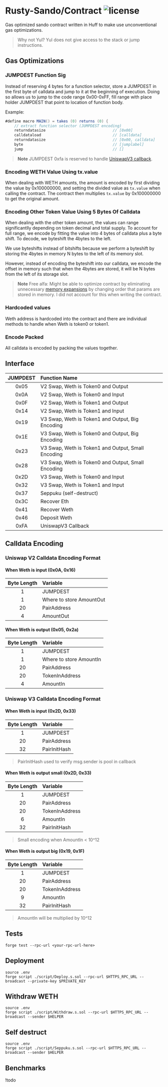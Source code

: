 # Rusty-Sando/Contract ![license](https://img.shields.io/badge/License-MIT-green.svg?label=license)

Gas optimized sando contract written in Huff to make use unconventional gas optimizations. 

> Why not Yul? Yul does not give access to the stack or jump instructions. 

## Gas Optimizations

### JUMPDEST Function Sig
Instead of reserving 4 bytes for a function selector, store a JUMPDEST in the first byte of calldata and jump to it at the beginning of execution. Doing so allows us to jump to the code range 0x00-0xFF, fill range with place holder JUMPDEST that point to location of function body. 

Example:
```as
#define macro MAIN() = takes (0) returns (0) {
    // extract function selector (JUMPDEST encoding)
    returndatasize                              // [0x00]
    calldataload                                // [calldata]
    returndatasize                              // [0x00, calldata]
    byte                                        // [jumplabel]
    jump                                        // []
```

> **Note**
> JUMPDEST 0xfa is reserved to handle [UniswapV3 callback](https://docs.uniswap.org/contracts/v3/reference/core/interfaces/callback/IUniswapV3SwapCallback).

### Encoding WETH Value Using tx.value
When dealing with WETH amounts, the amount is encoded by first dividing the value by 0x100000000, and setting the divided value as `tx.value` when calling the contract. The contract then multiplies `tx.value` by 0x100000000 to get the original amount. 

### Encoding Other Token Value Using 5 Bytes Of Calldata
When dealing with the other token amount, the values can range significantlly depending on token decimal and total supply. To account for full range, we encode by fitting the value into 4 bytes of calldata plus a byte shift. To decode, we byteshift the 4bytes to the left. 

We use byteshifts instead of bitshifts because we perform a byteshift by storing the 4bytes in memory N bytes to the left of its memory slot. 

However, instead of encoding the byteshift into our calldata, we encode the offset in memory such that when the 4bytes are stored, it will be N bytes from the left of its storage slot.

> **Note** 
> Free alfa: Might be able to optimize contract by eliminating unnecessary [memory expansions](https://www.evm.codes/about#memoryexpansion) by changing order that params are stored in memory. I did not account for this when writing the contract. 

### Hardcoded values
Weth address is hardcoded into the contract and there are individual methods to handle when Weth is token0 or token1. 

### Encode Packed
All calldata is encoded by packing the values together. 

## Interface

| JUMPDEST  | Function Name |
| :-------------: | :------------- |
| 0x05  | V2 Swap, Weth is Token0 and Output  |
| 0x0A  | V2 Swap, Weth is Token0 and Input  |
| 0x0F  | V2 Swap, Weth is Token1 and Output  |
| 0x14  | V2 Swap, Weth is Token1 and Input |
| 0x19  | V3 Swap, Weth is Token1 and Output, Big Encoding |
| 0x1E  | V3 Swap, Weth is Token0 and Output, Big Encoding  |
| 0x23  | V3 Swap, Weth is Token1 and Output, Small Encoding  |
| 0x28  | V3 Swap, Weth is Token0 and Output, Small Encoding |
| 0x2D  | V3 Swap, Weth is Token0 and Input  |
| 0x32  | V3 Swap, Weth is Token1 and Input  |
| 0x37  | Seppuku (self-destruct)  |
| 0x3C  | Recover Eth  |
| 0x41  | Recover Weth  |
| 0x46  | Deposit Weth  |
| 0xFA  | UniswapV3 Callback  |


## Calldata Encoding 
### Uniswap V2 Calldata Encoding Format

#### When Weth is input (0x0A, 0x16)
| Byte Length  | Variable |
| :-------------: | :------------- |
| 1 | JUMPDEST  |
| 1 | Where to store AmountOut  |
| 20 | PairAddress  |
| 4 | AmountOut  |

#### When Weth is output (0x05, 0x2a)
| Byte Length  | Variable |
| :-------------: | :------------- |
| 1 | JUMPDEST  |
| 1 | Where to store AmountIn  |
| 20 | PairAddress  |
| 20 | TokenInAddress  |
| 4 | AmountIn  |

### Uniswap V3 Calldata Encoding Format

#### When Weth is input (0x2D, 0x33)
| Byte Length  | Variable |
| :-------------: | :------------- |
| 1 | JUMPDEST  |
| 20 | PairAddress  |
| 32 | PairInitHash  | 
> PairInitHash used to verify msg.sender is pool in callback

#### When Weth is output small (0x2D, 0x33)
| Byte Length  | Variable |
| :-------------: | :------------- |
| 1 | JUMPDEST  |
| 20 | PairAddress  |
| 20 | TokenInAddress  |
| 6 | AmountIn  | 
| 32 | PairInitHash  | 
> Small encoding when AmountIn < 10^12

#### When Weth is output big (0x19, 0x1F)
| Byte Length  | Variable |
| :-------------: | :------------- |
| 1 | JUMPDEST  |
| 20 | PairAddress  |
| 20 | TokenInAddress  |
| 9 | AmountIn  | 
| 32 | PairInitHash  | 
> AmountIn will be multiplied by 10^12

## Tests

```console
forge test --rpc-url <your-rpc-url-here>
```

## Deployment
```console
source .env  
forge script ./script/Deploy.s.sol --rpc-url $HTTPS_RPC_URL --broadcast --private-key $PRIVATE_KEY
```

## Withdraw WETH
```console
source .env  
forge script ./script/Withdraw.s.sol --rpc-url $HTTPS_RPC_URL --broadcast --sender $HELPER
```

## Self destruct
```console
source .env  
forge script ./script/Seppuku.s.sol --rpc-url $HTTPS_RPC_URL --broadcast --sender $HELPER
```

## Benchmarks
!todo
